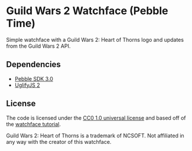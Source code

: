 # Guild Wars 2 Watchface (Pebble Time)

Simple watchface with a Guild Wars 2: Heart of Thorns logo and updates from the Guild Wars 2 API.

## Dependencies

 * [Pebble SDK 3.0](http://developer.getpebble.com/sdk/)
 * [UglifyJS 2](https://github.com/mishoo/UglifyJS2)

## License

The code is licensed under the [CC0 1.0 universal license](LICENSE.md) and based off of the [watchface tutorial](https://github.com/pebble-examples/watchface-tutorial).

Guild Wars 2: Heart of Thorns is a trademark of NCSOFT. Not affiliated in any way with the creator of this watchface.